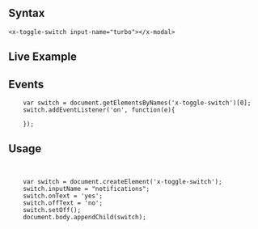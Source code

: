 
## Syntax

```
<x-toggle-switch input-name="turbo"></x-modal>
```

## Live Example

<x-toggle-switch input-name="turbo"></x-modal>


## Events

```
	var switch = document.getElementsByNames('x-toggle-switch')[0];
	switch.addEventListener('on', function(e){
		
	});

```

## Usage

```

	
	var switch = document.createElement('x-toggle-switch');
	switch.inputName = "notifications";
	switch.onText = 'yes';
	switch.offText = 'no';
	switch.setOff();
	document.body.appendChild(switch);
	


```


